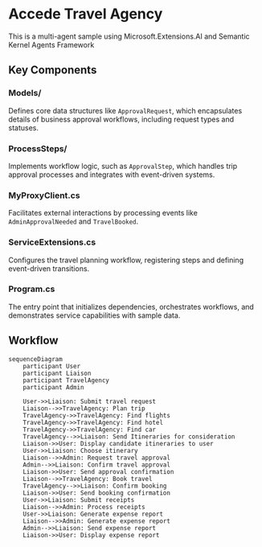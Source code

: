 # Accede Travel Agency

This is a multi-agent sample using Microsoft.Extensions.AI and Semantic Kernel Agents Framework

## Key Components

### Models/
Defines core data structures like `ApprovalRequest`, which encapsulates details of business approval workflows, including request types and statuses.

### ProcessSteps/
Implements workflow logic, such as `ApprovalStep`, which handles trip approval processes and integrates with event-driven systems.

### MyProxyClient.cs
Facilitates external interactions by processing events like `AdminApprovalNeeded` and `TravelBooked`.

### ServiceExtensions.cs
Configures the travel planning workflow, registering steps and defining event-driven transitions.

### Program.cs
The entry point that initializes dependencies, orchestrates workflows, and demonstrates service capabilities with sample data.
## Workflow

```mermaid
sequenceDiagram
    participant User
    participant Liaison
    participant TravelAgency
    participant Admin

    User->>Liaison: Submit travel request
    Liaison-->>TravelAgency: Plan trip
    TravelAgency->>TravelAgency: Find flights
    TravelAgency->>TravelAgency: Find hotel
    TravelAgency->>TravelAgency: Find car
    TravelAgency-->>Liaison: Send Itineraries for consideration
    Liaison->>User: Display candidate itineraries to user
    User->>Liaison: Choose itinerary
    Liaison-->>Admin: Request travel approval
    Admin-->>Liaison: Confirm travel approval
    Liaison->>User: Send approval confirmation
    Liaison-->>TravelAgency: Book travel
    TravelAgency-->>Liaison: Confirm booking
    Liaison->>User: Send booking confirmation
    User->>Liaison: Submit receipts
    Liaison-->>Admin: Process receipts
    User->>Liaison: Generate expense report
    Liaison-->>Admin: Generate expense report
    Admin-->>Liaison: Send expense report
    Liaison->>User: Display expense report
```